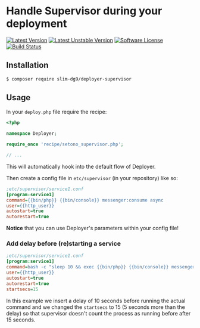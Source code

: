 # Handle Supervisor during your deployment

[![Latest Version][ico-version]][link-packagist]
[![Latest Unstable Version][ico-unstable-version]][link-packagist]
[![Software License][ico-license]](LICENSE)
[![Build Status][ico-github-actions]][link-github-actions]

## Installation

```bash
$ composer require slim-dg9/deployer-supervisor
```

## Usage

In your `deploy.php` file require the recipe:

```php
<?php

namespace Deployer;

require_once 'recipe/setono_supervisor.php';

// ...
```

This will automatically hook into the default flow of Deployer.

Then create a config file in `etc/supervisor` (in your repository) like so:

```ini
;etc/supervisor/service1.conf
[program:service1]
command={{bin/php}} {{bin/console}} messenger:consume async
user={{http_user}}
autostart=true
autorestart=true
```

**Notice** that you can use Deployer's parameters within your config file!

### Add delay before (re)starting a service
```ini
;etc/supervisor/service1.conf
[program:service1]
command=bash -c "sleep 10 && exec {{bin/php}} {{bin/console}} messenger:consume async"
user={{http_user}}
autostart=true
autorestart=true
startsecs=15
```

In this example we insert a delay of 10 seconds before running the actual command and we changed the `startsecs`
to 15 (5 seconds more than the delay) so that supervisor doesn't count the process as running before after 15 seconds.

[ico-version]: https://poser.pugx.org/setono/deployer-supervisor/v/stable
[ico-unstable-version]: https://poser.pugx.org/setono/deployer-supervisor/v/unstable
[ico-license]: https://poser.pugx.org/setono/deployer-supervisor/license
[ico-github-actions]: https://github.com/Setono/deployer-supervisor/workflows/build/badge.svg

[link-packagist]: https://packagist.org/packages/setono/deployer-supervisor
[link-github-actions]: https://github.com/Setono/deployer-supervisor/actions
